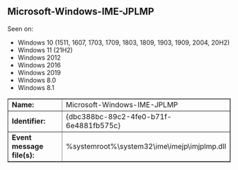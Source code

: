 ## Microsoft-Windows-IME-JPLMP

Seen on:
* Windows 10 (1511, 1607, 1703, 1709, 1803, 1809, 1903, 1909, 2004, 20H2)
* Windows 11 (21H2)
* Windows 2012
* Windows 2016
* Windows 2019
* Windows 8.0
* Windows 8.1

<table border="1" class="docutils">
  <tbody>
    <tr>
      <td><b>Name:</b></td>
      <td>Microsoft-Windows-IME-JPLMP</td>
    </tr>
    <tr>
      <td><b>Identifier:</b></td>
      <td>{dbc388bc-89c2-4fe0-b71f-6e4881fb575c}</td>
    </tr>
    <tr>
      <td><b>Event message file(s):</b></td>
      <td>%systemroot%\system32\ime\imejp\imjplmp.dll</td>
    </tr>
  </tbody>
</table>

&nbsp;

